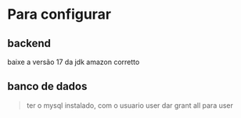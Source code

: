 # Para configurar 

## backend

baixe a versão 17 da jdk amazon corretto


## banco de dados

> ter o mysql instalado, com o usuario user
> dar grant all para user


